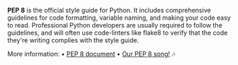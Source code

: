 **PEP 8** is the official style guide for Python. It includes comprehensive guidelines for code formatting, variable naming, and making your code easy to read. Professional Python developers are usually required to follow the guidelines, and will often use code-linters like flake8 to verify that the code they're writing complies with the style guide.

More information:
• [PEP 8 document](https://peps.python.org/pep-0008/)
• [Our PEP 8 song!](https://www.youtube.com/watch?v=hgI0p1zf31k) :notes:
